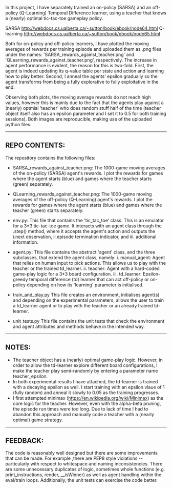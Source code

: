 In this project, I have separately trained an on-policy (SARSA) and an off-policy (Q-Learning) Temporal Difference learner, using a teacher that knows a (nearly) optimal tic-tac-toe gameplay policy.

SARSA http://webdocs.cs.ualberta.ca/~sutton/book/ebook/node64.html
Q-learning http://webdocs.cs.ualberta.ca/~sutton/book/ebook/node65.html

Both for on-policy and off-policy learners, I have plotted the moving averages of rewards per training episode and uploaded them as .png files under the names: 'SARSA_rewards_against_teacher.png' and 'QLearning_rewards_against_teacher.png', respectively. The increase in agent performance is evident, the reason for this is two-fold. First, the agent is indeed updating its q-value table per state and action and learning how to play better. Second, I anneal the agents' epsilon gradually so the agent transforms from being a fully explorative to fully exploitative in the end.

Observing both plots, the moving average rewards do not reach high values, however this is mainly due to the fact that the agents play against a (nearly) optmial 'teacher' who does random stuff half of the time (teacher object itself also has an epsilon parameter and I set it to 0.5 for both training sessions). Both images are reproducible, making use of the uploaded python files. 

-----------
REPO CONTENTS:
-----------
The repository contains the following files:

- SARSA_rewards_against_teacher.png: The 1000-game moving averages of the on-policy (SARSA) agent's rewards. I plot the rewards for games where the agent starts (blue) and games where the teacher starts (green) separately. 

- QLearning_rewards_against_teacher.png: The 1000-game moving averages of the off-policy (Q-Learning) agent's rewards. I plot the rewards for games where the agent starts (blue) and games where the teacher (green) starts separately. 

- env.py: 
	This file that contains the 'tic_tac_toe' class. This is an emulator for a 3*3 tic-tac-toe game. It interacts with an agent class through the .step() method, where it accepts the agent's action and outputs the i.next observation, ii.episode termination indicator, and iii. additional information.

- agent.py: 
	This file contains the abstract 'agent' class, and the three subclasses, that extend the agent class, namely:
	i.   manual_agent: Agent that relies on human input to pick actions. This allows us to play with the teacher or the trained td_learner.
	ii.  teacher: Agent with a hard-coded game-play logic for a 3*3 board configuration.
	iii. td_learner: Epsilon-greedy temporal difference (td) learner that can act off-policy or on-policy depending on how its 'learning' parameter is initialised.

- train_and_play.py
	This file creates an environment, initialises agent(s) and depending on the experimental parameters, allows the user to train a td_learner agent or to play with the teacher or an already trained td-learner.

- unit_tests.py
	This file contains the unit tests that check the environment and agent attributes and methods behave in the intended way.

-----------
NOTES:
-----------
- The teacher object has a (nearly) optimal game-play logic. However, in order to allow the td-learner explore different board configurations, I make the teacher play semi-randomly by entering a parameter name teacher_epsilon.
- In both experimental results I have attached, the td-learner is trained with a decaying epsilon as well. I start training with an epsilon vlaue of 1 (fully random) and anneal it slowly to 0.05 as the training progresses.
- I first attempted minimax (https://en.wikipedia.org/wiki/Minimax) as the core logic for the teacher. However, even with the alpha-beta pruning, the episode run times were too long. Due to lack of time I had to abandon this approach and manually code a teacher with a (nearly optimal) game strategy.

----------
FEEDBACK:
----------
The code is reasonably well designed but there are some improvements that can be made. For example ,there are PEP8 style violations -- particularly with respect to whitespace and naming inconsistencies. There are some unnecessary duplicates of logic, sometimes whole functions (e.g. print_instructions, render, __isWinner) as well as agent handling within the eval/train loops. Additionally, the unit tests can exercise the code better. 
